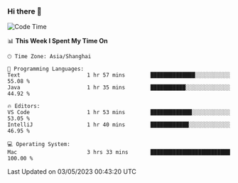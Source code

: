 ### Hi there 👋


<!--START_SECTION:waka-->
![Code Time](http://img.shields.io/badge/Code%20Time-1%2C112%20hrs%2030%20mins-blue)

📊 **This Week I Spent My Time On** 

```text
🕑︎ Time Zone: Asia/Shanghai

💬 Programming Languages: 
Text                     1 hr 57 mins        ██████████████░░░░░░░░░░░   55.08 % 
Java                     1 hr 35 mins        ███████████░░░░░░░░░░░░░░   44.92 % 

🔥 Editors: 
VS Code                  1 hr 53 mins        █████████████░░░░░░░░░░░░   53.05 % 
IntelliJ                 1 hr 40 mins        ████████████░░░░░░░░░░░░░   46.95 % 

💻 Operating System: 
Mac                      3 hrs 33 mins       █████████████████████████   100.00 % 
```


 Last Updated on 03/05/2023 00:43:20 UTC
<!--END_SECTION:waka-->

<!--
**SillyPasty/SillyPasty** is a ✨ _special_ ✨ repository because its `README.md` (this file) appears on your GitHub profile.

Here are some ideas to get you started:

- 🔭 I’m currently working on ...
- 🌱 I’m currently learning ...
- 👯 I’m looking to collaborate on ...
- 🤔 I’m looking for help with ...
- 💬 Ask me about ...
- 📫 How to reach me: ...
- 😄 Pronouns: ...
- ⚡ Fun fact: ...
-->


